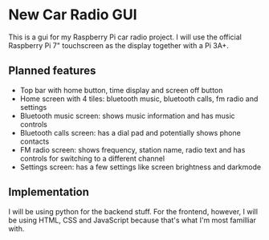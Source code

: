# New Car Radio GUI

This is a gui for my Raspberry Pi car radio project.
I will use the official Raspberry Pi 7" touchscreen as the display together with a Pi 3A+.

## Planned features

-   Top bar with home button, time display and screen off button
-   Home screen with 4 tiles: bluetooth music, bluetooth calls, fm radio and settings
-   Bluetooth music screen: shows music information and has music controls
-   Bluetooth calls screen: has a dial pad and potentially shows phone contacts
-   FM radio screen: shows frequency, station name, radio text and has controls for switching to a different channel
-   Settings screen: has a few settings like screen brightness and darkmode

## Implementation

I will be using python for the backend stuff. For the frontend, however, I will be using HTML, CSS and JavaScript because that's what I'm most familliar with.

